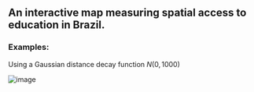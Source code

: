 ## An interactive map measuring spatial access to education in Brazil.

### Examples:

Using a Gaussian distance decay function $N(0, 1000)$

![image](https://user-images.githubusercontent.com/58536037/198311049-09dde748-e6f6-41f3-8215-9656cbd56c52.png)

